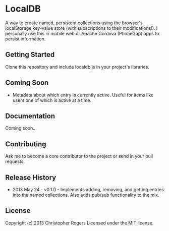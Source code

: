 # LocalDB
A way to create named, persistent collections using the browser's localStorage key-value store (with subscriptions to their modifications!). I personally use this in mobile web or Apache Cordova (PhoneGap) apps to persist information.

## Getting Started
Clone this repository and include localdb.js in your project's libraries.

## Coming Soon
* Metadata about which entry is currently active. Useful for items like users one of which is active at a time.

## Documentation
Coming soon...

## Contributing
Ask me to become a core contributor to the project or send in your pull requests.

## Release History
* 2013 May 24 - v0.1.0 - Implements adding, removing, and getting entries into the named collections. Also adds pub/sub functionality to the mix.

## License
Copyright (c) 2013 Christopher Rogers
Licensed under the MIT license.